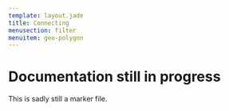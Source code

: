 ```yaml
---
template: layout.jade
title: Connecting
menusection: filter
menuitem: geo-polygon
---
```



# Documentation still in progress

This is sadly still a marker file.


